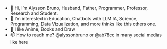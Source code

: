 - 👋 Hi, I’m Alysson Bruno, Husband, Father, Programmer, Professor, Research and Student.
- 👀 I’m interested in Education, Chatbots with LLM IA, Science, Programming, Data Vizualization, and more thinks like this others one.
- 🌱 I like Anime, Books and Draw
- 📫 How to reach me? @alyssonbruno or @ab78cc in many social medias like here

<!---
alyssonbruno/alyssonbruno is a ✨ special ✨ repository because its `README.md` (this file) appears on your GitHub profile.
You can click the Preview link to take a look at your changes.
--->
